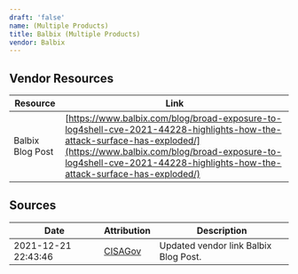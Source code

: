 ```yaml
---
draft: 'false'
name: (Multiple Products)
title: Balbix (Multiple Products)
vendor: Balbix
---
```


## Vendor Resources
| Resource | Link |
| --- | --- |
| Balbix Blog Post | [https://www.balbix.com/blog/broad-exposure-to-log4shell-cve-2021-44228-highlights-how-the-attack-surface-has-exploded/](https://www.balbix.com/blog/broad-exposure-to-log4shell-cve-2021-44228-highlights-how-the-attack-surface-has-exploded/) |



## Sources
| Date | Attribution | Description |
| --- | --- | --- |
| 2021-12-21 22:43:46 | [CISAGov](https://raw.githubusercontent.com/cisagov/log4j-affected-db/develop/README.md) | Updated vendor link Balbix Blog Post.  |
